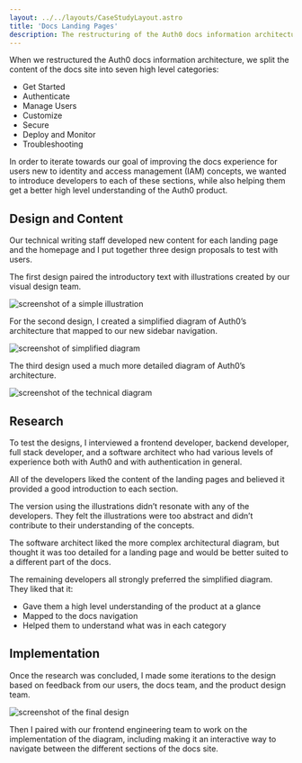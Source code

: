 ```yaml
---
layout: ../../layouts/CaseStudyLayout.astro
title: 'Docs Landing Pages'
description: The restructuring of the Auth0 docs information architecture was designed to make the Auth0 docs easier to navigate for developers who are new to identity and access management (IAM) concepts. As a next step, we wanted to create landing pages to provide a better introduction to identity concepts.
---
```


When we restructured the Auth0 docs information architecture, we split the content of the docs site into seven high level categories:
- Get Started 
- Authenticate
- Manage Users
- Customize
- Secure
- Deploy and Monitor
- Troubleshooting

In order to iterate towards our goal of improving the docs experience for users new to identity and access management (IAM) concepts, we wanted to introduce developers to each of these sections, while also helping them get a better high level understanding of the Auth0 product.

## Design and Content

Our technical writing staff developed new content for each landing page and the homepage and I put together three design proposals to test with users.

The first design paired the introductory text with illustrations created by our visual design team.

<img src="/images/landingpages/illustration.png" class="img-large" alt="screenshot of a simple illustration"/>

For the second design, I created a simplified diagram of Auth0’s architecture that mapped to our new sidebar navigation.

<img src="/images/landingpages/simplifiedv1.png" class="img-large" alt="screenshot of simplified diagram"/>

The third design used a much more detailed diagram of Auth0’s architecture.

<img src="/images/landingpages/arch.png" class="img-large" alt="screenshot of the technical diagram"/>

## Research

To test the designs, I interviewed a frontend developer, backend developer, full stack developer, and a software architect who had various levels of experience both with Auth0 and with authentication in general.

All of the developers liked the content of the landing pages and believed it provided a good introduction to each section.

The version using the illustrations didn’t resonate with any of the developers. They felt the illustrations were too abstract and didn’t contribute to their understanding of the concepts.

The software architect liked the more complex architectural diagram, but thought it was too detailed for a landing page and would be better suited to a different part of the docs.

The remaining developers all strongly preferred the simplified diagram. They liked that it:
- Gave them a high level understanding of the product at a glance
- Mapped to the docs navigation
- Helped them to understand what was in each category

## Implementation
Once the research was concluded, I made some iterations to the design based on feedback from our users, the docs team, and the product design team. 

<img src="/images/landingpages/final.png" class="img-large" alt="screenshot of the final design"/>

Then I paired with our frontend engineering team to work on the implementation of the diagram, including making it an interactive way to navigate between the different sections of the docs site.

